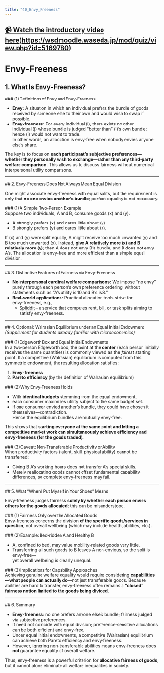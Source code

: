 ```yaml
---
title: "40_Envy_Freeness"
---
```


## [📹 Watch the introductory video here](https://wsdmoodle.waseda.jp/mod/millvi/view.php?id=5062828)(https://wsdmoodle.waseda.jp/mod/quiz/view.php?id=5169780)
# Envy-Freeness

## 1. What Is Envy‑Freeness?

### (1) Definitions of Envy and Envy‑Freeness  
- **Envy:** A situation in which an individual prefers the bundle of goods received by someone else to their own and would wish to swap if possible.  
- **Envy‑freeness:** For every individual \(i\), there exists no other individual \(j\) whose bundle is judged “better than” \(i\)’s own bundle; hence \(i\) would not want to trade.  
  In other words, an allocation is envy‑free when nobody envies anyone else’s share.

The key is to focus on **each participant’s subjective preferences—whether they personally wish to exchange—rather than any third‑party welfare comparison**. This allows us to discuss fairness without numerical interpersonal utility comparisons.

---

## 2. Envy‑Freeness Does Not Always Mean Equal Division

One might associate envy‑freeness with equal splits, but the requirement is only that **no one envies another’s bundle**; perfect equality is not necessary.

### (1) A Simple Two‑Person Example  
Suppose two individuals, A and B, consume goods \(x\) and \(y\).

- A strongly prefers \(x\) and cares little about \(y\).  
- B strongly prefers \(y\) and cares little about \(x\).

If \(x\) and \(y\) were split equally, A might receive too much unwanted \(y\) and B too much unwanted \(x\). Instead, **give A relatively more \(x\) and B relatively more \(y\)**; then A does not envy B’s bundle, and B does not envy A’s. The allocation is envy‑free and more efficient than a simple equal division.

---

## 3. Distinctive Features of Fairness via Envy‑Freeness

- **No interpersonal cardinal welfare comparisons:** We impose “no envy” purely through each person’s own preference ordering, without statements such as “A’s utility is 10 and B’s is 8.”  
- **Real‑world applications:** Practical allocation tools strive for envy‑freeness, e.g.,  
  - [Spliddit](http://www.spliddit.org/) – a service that computes rent, bill, or task splits aiming to satisfy envy‑freeness.

---

## 4. Optional: Walrasian Equilibrium under an Equal Initial Endowment  
*(Supplement for students already familiar with microeconomics)*

### (1) Edgeworth Box and Equal Initial Endowments  
In a two‑person Edgeworth box, the point at the **center** (each person initially receives the same quantities) is commonly viewed as the *fairest* starting point. If a competitive (Walrasian) equilibrium is computed from this symmetric endowment, the resulting allocation satisfies:

1. **Envy‑freeness**  
2. **Pareto efficiency** (by the definition of Walrasian equilibrium)

### (2) Why Envy‑Freeness Holds  
- With **identical budgets** stemming from the equal endowment,  
- each consumer maximizes utility subject to the same budget set.  
- If one consumer envied another’s bundle, they could have chosen it themselves—contradiction.  
Hence the equilibrium bundles are mutually envy‑free.

This shows that **starting everyone at the same point and letting a competitive market work can simultaneously achieve efficiency and envy‑freeness (for the goods traded).**

### (3) Caveat: Non‑Transferable Productivity or Ability  
When productivity factors (talent, skill, physical ability) cannot be transferred:

- Giving B A’s working hours does not transfer A’s special skills.  
- Merely reallocating goods cannot offset fundamental capability differences, so complete envy‑freeness may fail.

---

## 5. What “When I Put Myself in Your Shoes” Means

Envy‑freeness judges fairness **solely by whether each person envies others for the goods allocated**; this can be misunderstood.

### (1) Fairness Only over the Allocated Goods  
Envy‑freeness concerns the division **of the specific goods/services in question**, not overall wellbeing (which may include health, abilities, etc.).

### (2) Example: Bed‑ridden A and Healthy B  
- A, confined to bed, may value mobility‑related goods very little.  
- Transferring all such goods to B leaves A non‑envious, so the split is envy‑free—  
  yet overall wellbeing is clearly unequal.

### (3) Implications for Capability Approaches  
Achieving genuine welfare equality would require considering **capabilities—what people can actually do**—not just transferable goods. Because abilities are hard to transfer, envy‑freeness often remains a **“closed” fairness notion limited to the goods being divided**.

---

## 6. Summary

- **Envy‑freeness**: no one prefers anyone else’s bundle; fairness judged via subjective preferences.  
- It need not coincide with equal division; preference‑sensitive allocations can be both efficient and envy‑free.  
- Under equal initial endowments, a competitive (Walrasian) equilibrium can achieve both Pareto efficiency and envy‑freeness.  
- However, ignoring non‑transferable abilities means envy‑freeness does **not** guarantee equality of overall welfare.

Thus, envy‑freeness is a powerful criterion for **allocative fairness of goods**, but it cannot alone eliminate all welfare inequalities in society.

